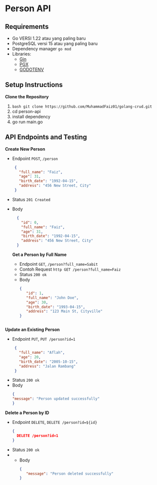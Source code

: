 # Person API

## Requirements

- Go VERSI 1.22 atau yang paling baru
- PostgreSQL versi 15 atau yang paling baru
- Dependency manager `go mod`
- Libraries:
  - [Gin](https://github.com/gin-gonic/gin)
  - [PGX](https://github.com/jackc/pgx)
  - [GODOTENV](https://github.com/joho/godotenv)

## Setup Instructions
**Clone the Repository**
1.  ```bash git clone https://github.com/MuhammadFaiz01/golang-crud.git```
2. cd person-api
3. install dependency
4. go run main.go

## API Endpoints and Testing
  **Create New Person**
- Endpoint `POST`, `/person`
   ```json
    {
      "full_name": "Faiz",
      "age": 31,
      "birth_date": "1992-04-15",
      "address": "456 New Street, City"
    }
    ```
- Status `201 Created`
- Body
  ```json
    {
      "id": 0,
      "full_name": "Faiz",
      "age": 31,
      "birth_date": "1992-04-15",
      "address": "456 New Street, City"
    }
  ```

  **Get a Person by Full Name**
  - Endpoint `GET`, `/person?full_name=Sabit`
  - Contoh Request `http GET /person?full_name=Faiz`
  - Status `200 ok`
  - Body
     ```json
    {
        "id": 1,
        "full_name": "John Doe",
        "age": 30,
        "birth_date": "1993-04-15",
        "address": "123 Main St, Cityville"
    }
  ```

**Update an Existing Person**
- Endpoint `PUT`, `PUT /person?id=1`
   ```json
    {
      "full_name": "Aflah",
      "age": 20,
      "birth_date": "2005-10-15",
      "address": "Jalan Rambang"
    }
    ```
- Status `200 ok`
- Body
     ```json
    {
     "message": "Person updated successfully"
    }
  ```
     
**Delete a Person by ID**
- Endpoint `DELETE`, `DELETE /person?id=${id}`
    ```json
    {
      DELETE /person?id=1
    }
    ```
- Status `200 ok`
- - Body
     ```json
    {
        "message": "Person deleted successfully"
    }
  ```
